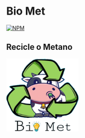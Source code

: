 # Bio Met
[![NPM](https://img.shields.io/badge/LICENCE%20-%20Apache%20-%20green)](https://github.com/DuduArts01/BioMet/blob/main/LICENSE)

## Recicle o Metano
![Logo](https://github.com/DuduArts01/BioMet/blob/main/data/icon/biomet_icon_192x192.png)
